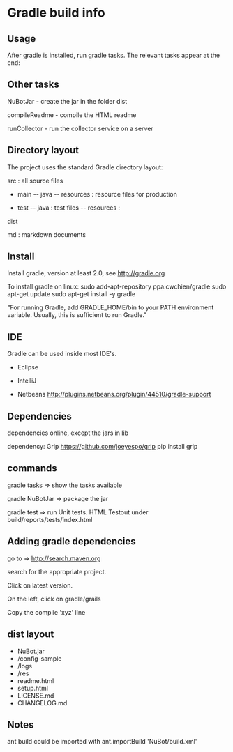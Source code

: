 # Gradle build info

## Usage

After gradle is installed, run gradle tasks. The relevant tasks appear at the end:

Other tasks
-----------
NuBotJar - create the jar in the folder dist

compileReadme - compile the HTML readme

runCollector - run the collector service on a server


## Directory layout

The project uses the standard Gradle directory layout:

src : all source files
- main
-- java
-- resources : resource files for production

- test
-- java : test files
-- resources : 

dist

md : markdown documents


## Install

Install gradle, version at least 2.0, see http://gradle.org

To install gradle on linux:
 sudo add-apt-repository ppa:cwchien/gradle
 sudo apt-get update
 sudo apt-get install -y gradle

"For running Gradle, add GRADLE_HOME/bin to your PATH environment variable. Usually, this is sufficient to run Gradle."



## IDE

Gradle can be used inside most IDE's.

* Eclipse

* IntelliJ

* Netbeans
http://plugins.netbeans.org/plugin/44510/gradle-support

## Dependencies

dependencies online, except the jars in lib

dependency: Grip
 https://github.com/joeyespo/grip
 pip install grip

## commands

gradle tasks => show the tasks available

gradle NuBotJar => package the jar

gradle test => run Unit tests. HTML Testout under build/reports/tests/index.html

## Adding gradle dependencies

go to => http://search.maven.org
 
search for the appropriate project.

Click on latest version.

On the left, click on gradle/grails

Copy the compile 'xyz' line

## dist layout

 * NuBot.jar
 * /config-sample
* /logs
* /res
* readme.html
* setup.html
* LICENSE.md
* CHANGELOG.md

## Notes

ant build could be imported with
ant.importBuild 'NuBot/build.xml'
